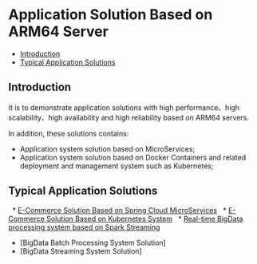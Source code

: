 # Application Solution Based on ARM64 Server

* [Introduction](#1)
* [Typical Application Solutions ](#2)

## <a name="1">Introduction</a>

It is to demonstrate application solutions with high performance、high scalability、high availability and high reliability based on ARM64 servers.

In addition, these solutions contains: 
  * Application system solution based on MicroServices; 
  * Application system solution based on Docker Containers and related deployment and management system such as Kubernetes;
 
## <a name="2">Typical Application Solutions</a>
   * [E-Commerce Solution Based on Spring Cloud MicroServices](https://github.com/open-estuary/packages/tree/master/solutions/e-commerce-springcloud-microservices)
   * [E-Commerce Solution Based on Kubernetes System](https://github.com/open-estuary/packages/tree/master/solutions/e-commerce-kubernetes)
   * [Real-time BigData processing system based on Spark Streaming](https://github.com/open-estuary/packages/tree/master/solutions/realtime_sparkstreaming) 
   * [BigData Batch Processing System Solution]
   * [BigData Streaming System Solution]




